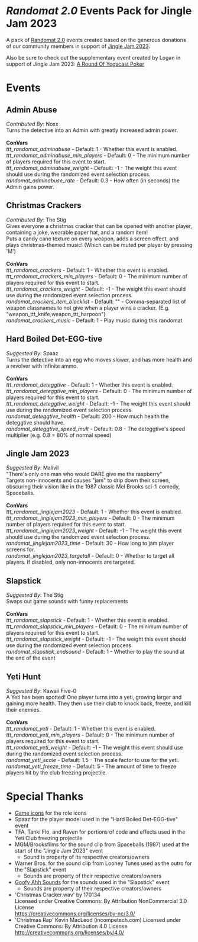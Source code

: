 # _Randomat 2.0_ Events Pack for Jingle Jam 2023
A pack of [Randomat 2.0](https://github.com/Malivil/TTT-Randomat-20) events created based on the generous donations of our community members in support of [Jingle Jam 2023](https://www.jinglejam.co.uk/).

Also be sure to check out the supplementary event created by Logan in support of Jingle Jam 2023: [A Round Of Yogscast Poker](https://steamcommunity.com/sharedfiles/filedetails/?id=3270708577)

# Events

## Admin Abuse
_Contributed By_: Noxx\
Turns the detective into an Admin with greatly increased admin power.
\
\
**ConVars**
\
_ttt_randomat_adminabuse_ - Default: 1 - Whether this event is enabled.\
_ttt_randomat_adminabuse_min_players_ - Default: 0 - The minimum number of players required for this event to start.\
_ttt_randomat_adminabuse_weight_ - Default: -1 - The weight this event should use during the randomized event selection process.\
_randomat_adminabuse_rate_ - Default: 0.3 - How often (in seconds) the Admin gains power.

## Christmas Crackers
_Contributed By_: The Stig\
Gives everyone a christmas cracker that can be opened with another player, containing a joke, wearable paper hat, and a random item!\
Puts a candy cane texture on every weapon, adds a screen effect, and plays christmas-themed music! (Which can be muted per player by pressing 'M')
\
\
**ConVars**
\
_ttt_randomat_crackers_ - Default: 1 - Whether this event is enabled.\
_ttt_randomat_crackers_min_players_ - Default: 0 - The minimum number of players required for this event to start.\
_ttt_randomat_crackers_weight_ - Default: -1 - The weight this event should use during the randomized event selection process.\
_randomat_crackers_item_blocklist_ - Default: "" - Comma-separated list of weapon classnames to not give when a player wins a cracker. (E.g. "weapon_ttt_knife,weapon_ttt_harpoon")\
_randomat_crackers_music_ - Default: 1 - Play music during this randomat

## Hard Boiled Det-EGG-tive
_Suggested By_: Spaaz\
Turns the detective into an egg who moves slower, and has more health and a revolver with infinite ammo.
\
\
**ConVars**
\
_ttt_randomat_deteggtive_ - Default: 1 - Whether this event is enabled.\
_ttt_randomat_deteggtive_min_players_ - Default: 0 - The minimum number of players required for this event to start.\
_ttt_randomat_deteggtive_weight_ - Default: -1 - The weight this event should use during the randomized event selection process.\
_randomat_deteggtive_health_ - Default: 200 - How much health the deteggtive should have.\
_randomat_deteggtive_speed_mult_ - Default: 0.8 - The deteggtive's speed multiplier (e.g. 0.8 = 80% of normal speed)

## Jingle Jam 2023
_Suggested By_: Malivil\
"There's only one man who would DARE give me the raspberry"\
Targets non-innocents and causes "jam" to drip down their screen, obscuring their vision like in the 1987 classic Mel Brooks sci-fi comedy, Spaceballs.
\
\
**ConVars**
\
_ttt_randomat_jinglejam2023_ - Default: 1 - Whether this event is enabled.\
_ttt_randomat_jinglejam2023_min_players_ - Default: 0 - The minimum number of players required for this event to start.\
_ttt_randomat_jinglejam2023_weight_ - Default: -1 - The weight this event should use during the randomized event selection process.\
_randomat_jinglejam2023_time_ - Default: 30 - How long to jam player screens for.\
_randomat_jinglejam2023_targetall_ - Default: 0 - Whether to target all players. If disabled, only non-innocents are targeted.

## Slapstick
_Suggested By_: The Stig\
Swaps out game sounds with funny replacements
\
\
**ConVars**
\
_ttt_randomat_slapstick_ - Default: 1 - Whether this event is enabled.\
_ttt_randomat_slapstick_min_players_ - Default: 0 - The minimum number of players required for this event to start.\
_ttt_randomat_slapstick_weight_ - Default: -1 - The weight this event should use during the randomized event selection process.\
_randomat_slapstick_endsound_ - Default: 1 - Whether to play the sound at the end of the event

## Yeti Hunt
_Suggested By_: Kawaii Five-0\
A Yeti has been spotted! One player turns into a yeti, growing larger and gaining more health. They then use their club to knock back, freeze, and kill their enemies.
\
\
**ConVars**
\
_ttt_randomat_yeti_ - Default: 1 - Whether this event is enabled.\
_ttt_randomat_yeti_min_players_ - Default: 0 - The minimum number of players required for this event to start.\
_ttt_randomat_yeti_weight_ - Default: -1 - The weight this event should use during the randomized event selection process.\
_randomat_yeti_scale_ - Default: 1.5 - The scale factor to use for the yeti.\
_randomat_yeti_freeze_time_ - Default: 5 - The amount of time to freeze players hit by the club freezing projectile.


# Special Thanks
- [Game icons](https://game-icons.net/) for the role icons
- Spaaz for the player model used in the "Hard Boiled Det-EGG-tive" event
- TFA, Tanki Flo, and Raven for portions of code and effects used in the Yeti Club freezing projectile
- MGM/Brooksfilms for the sound clip from Spaceballs (1987) used at the start of the "Jingle Jam 2023" event
  - Sound is property of its respective creators/owners
- Warner Bros. for the sound clip from Looney Tunes used as the outro for the "Slapstick" event
  - Sounds are property of their respective creators/owners
- [Goofy Ahh Sounds](https://steamcommunity.com/sharedfiles/filedetails/?id=2801860110) for the sounds used in the "Slapstick" event
  - Sounds are property of their respective creators/owners
- 'Christmas Cracker.wav' by 170134 \
Licensed under Creative Commons: By Attribution NonCommercial 3.0 License \
<https://creativecommons.org/licenses/by-nc/3.0/>
- 'Christmas Rap' Kevin MacLeod (incompetech.com)
Licensed under Creative Commons: By Attribution 4.0 License
http://creativecommons.org/licenses/by/4.0/